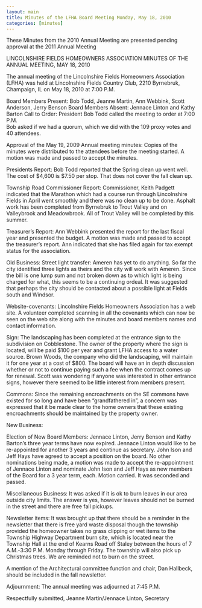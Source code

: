 ```yaml
---
layout: main
title: Minutes of the LFHA Board Meeting Monday, May 18, 2010
categories: [minutes]
---
```


These Minutes from the 2010 Annual Meeting are presented pending
approval at the 2011 Annual Meeting

LINCOLNSHIRE FIELDS HOMEOWNERS ASSOCIATION
MINUTES OF THE ANNUAL MEETING, MAY 18, 2010

The annual meeting of the Lincolnshire Fields Homeowners Association
(LFHA) was held at Lincolnshire Fields Country Club, 2210 Byrnebruk,
Champaign, IL on May 18, 2010 at 7:00 P.M.

Board Members Present: Bob Todd, Jeanne Martin, Ann Webbink, Scott
Anderson, Jerry Benson 
Board Members Absent: Jennace Linton and Kathy Barton
Call to Order: President Bob Todd called the meeting to order at
7:00 P.M.  
Bob asked if we had a quorum, which we did with the 109 proxy votes
and 40 attendees. 

Approval of the May 19, 2009 Annual meeting minutes: Copies of the
minutes were distributed to the attendees before the meeting
started.  A motion was made and passed to accept the minutes.

Presidents Report:
Bob Todd reported that the Spring clean up went well. The cost of
$4,600 is $7.50 per stop. That does not cover the fall clean up.

Township Road Commissioner Report:  Commissioner, Keith Padgett
indicated that the Marathon which had a course run through
Lincolnshire Fields in April went smoothly and there was no clean up
to be done. Asphalt work has been completed from Byrnebruk to Trout
Valley and on Valleybrook and Meadowbrook. All of Trout Valley will
be completed by this summer. 

Treasurer’s Report: Ann Webbink presented the report for the last
fiscal year and presented the budget. A motion was made and passed
to accept the treasurer’s report. Ann indicated that she has filed
again for tax exempt status for the association. 

Old Business:
Street light transfer: Ameren has yet to do anything. So far the
city identified three lights as theirs and the city will work with
Ameren. Since the bill is one lump sum and not broken down as to
which light is being charged for what, this seems to be a continuing
ordeal. It was suggested that perhaps the city should be contacted
about a possible light at Fields south and Windsor.

Website-covenants: Lincolnshire Fields Homeowners Association has a
web site. A volunteer completed scanning in all the covenants which
can now be seen on  the web site along with the minutes and board
members names and contact information. 

Sign: The landscaping has been completed at the entrance sign to the
subdivision on Cobblestone. The owner of the property where the sign
is located, will be paid $100 per year and grant LFHA access to a
water source. Brown Woods, the company who did the landscaping, will
maintain it for one year at a cost of $800. The board will have an
in depth discussion whether or not to continue paying such a fee
when the contract comes up for renewal. Scott was wondering if
anyone was interested in other entrance signs, however there seemed
to be little interest from members present. 

Commons: Since the remaining encroachments on the SE commons have
existed for so long and have been “grandfathered in”, a concern was
expressed that it be made clear to the home owners that these
existing encroachments should be maintained by the property owner.  


New Business:

Election of New Board Members:
  Jennace Linton, Jerry Benson and Kathy Barton’s  three year terms
have now expired. Jennace Linton would like to be re-appointed for
another 3 years and continue as secretary. John Ison and Jeff Hays
have agreed to accept a position on the board. No other nominations
being made, a motion was made to accept the re-appointment of
Jennace Linton and nominate John Ison and Jeff Hays as new members
of the Board for a 3 year term, each. Motion carried. It was
seconded and passed.  

Miscellaneous Business: It was asked if it is ok to burn leaves in
our area outside city limits. The answer is yes, however leaves
should not be burned in the street and there are free fall pickups. 

Newsletter items: It was brought up that there should be a reminder
in the newsletter that there is free yard waste disposal though the
township provided the homeowner takes no grass clipping or wet items
to the Township Highway Department burn site, which is located near
the Township Hall at the end of Kearns Road off Staley between the
hours of 7 A.M.-3:30 P.M. Monday through Friday. The township will
also pick up Christmas trees. We are reminded not to burn on the
street. 

A mention of the Architectural committee function and chair, Dan
Hallbeck, should be included in the fall newsletter. 

Adjournment:
The annual meeting was adjourned at 7:45 P.M. 


Respectfully submitted,
Jeanne Martin/Jennace Linton, Secretary
